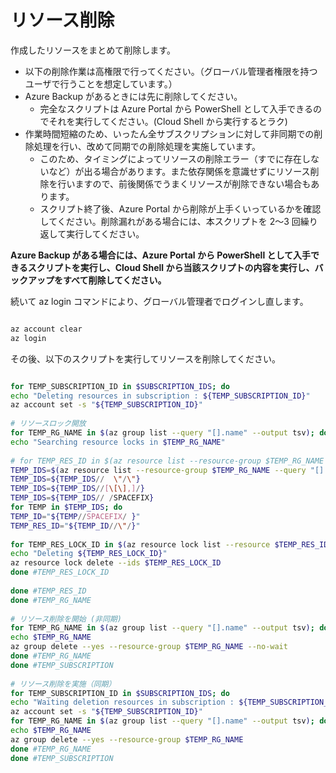 # リソース削除

作成したリソースをまとめて削除します。

- 以下の削除作業は高権限で行ってください。（グローバル管理者権限を持つユーザで行うことを想定しています。）
- Azure Backup があるときには先に削除してください。
  - 完全なスクリプトは Azure Portal から PowerShell として入手できるのでそれを実行してください。(Cloud Shell から実行するとラク)
- 作業時間短縮のため、いったん全サブスクリプションに対して非同期での削除処理を行い、改めて同期での削除処理を実施しています。
  - このため、タイミングによってリソースの削除エラー（すでに存在しないなど）が出る場合があります。また依存関係を意識せずにリソース削除を行いますので、前後関係でうまくリソースが削除できない場合もあります。
  - スクリプト終了後、Azure Portal から削除が上手くいっているかを確認してください。削除漏れがある場合には、本スクリプトを 2～3 回繰り返して実行してください。

**Azure Backup がある場合には、Azure Portal から PowerShell として入手できるスクリプトを実行し、Cloud Shell から当該スクリプトの内容を実行し、バックアップをすべて削除してください。**

続いて az login コマンドにより、グローバル管理者でログインし直します。

```bash

az account clear
az login

```

その後、以下のスクリプトを実行してリソースを削除してください。

```bash

for TEMP_SUBSCRIPTION_ID in $SUBSCRIPTION_IDS; do
echo "Deleting resources in subscription : ${TEMP_SUBSCRIPTION_ID}"
az account set -s "${TEMP_SUBSCRIPTION_ID}"
 
# リソースロック開放
for TEMP_RG_NAME in $(az group list --query "[].name" --output tsv); do
echo "Searching resource locks in $TEMP_RG_NAME"
 
# for TEMP_RES_ID in $(az resource list --resource-group $TEMP_RG_NAME --query "[].id" --output tsv); do
TEMP_IDS=$(az resource list --resource-group $TEMP_RG_NAME --query "[].id")
TEMP_IDS=${TEMP_IDS//  \"/\"}
TEMP_IDS=${TEMP_IDS//[\[\],]/}
TEMP_IDS=${TEMP_IDS// /SPACEFIX}
for TEMP in $TEMP_IDS; do
TEMP_ID="${TEMP//SPACEFIX/ }"
TEMP_RES_ID="${TEMP_ID//\"/}"
 
for TEMP_RES_LOCK_ID in $(az resource lock list --resource $TEMP_RES_ID --query "[].id" --output tsv); do
echo "Deleting ${TEMP_RES_LOCK_ID}"
az resource lock delete --ids $TEMP_RES_LOCK_ID
done #TEMP_RES_LOCK_ID
 
done #TEMP_RES_ID
done #TEMP_RG_NAME
 
# リソース削除を開始 (非同期)
for TEMP_RG_NAME in $(az group list --query "[].name" --output tsv); do
echo $TEMP_RG_NAME
az group delete --yes --resource-group $TEMP_RG_NAME --no-wait
done #TEMP_RG_NAME
done #TEMP_SUBSCRIPTION
 
# リソース削除を実施（同期）
for TEMP_SUBSCRIPTION_ID in $SUBSCRIPTION_IDS; do
echo "Waiting deletion resources in subscription : ${TEMP_SUBSCRIPTION_ID}"
az account set -s "${TEMP_SUBSCRIPTION_ID}"
for TEMP_RG_NAME in $(az group list --query "[].name" --output tsv); do
echo $TEMP_RG_NAME
az group delete --yes --resource-group $TEMP_RG_NAME
done #TEMP_RG_NAME
done #TEMP_SUBSCRIPTION

```
